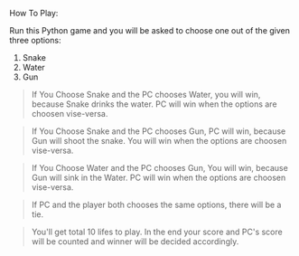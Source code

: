 How To Play:

Run this Python game and you will be asked to choose one out of the given three options:
1. Snake
2. Water
3. Gun

> If You Choose Snake and the PC chooses Water, you will win, because Snake drinks the water. PC will win when the options are choosen vise-versa.

> If You Choose Snake and the PC chooses Gun, PC will win, because Gun will shoot the snake. You will win when the options are choosen vise-versa.

> If You Choose Water and the PC chooses Gun, You will win, because Gun will sink in the Water. PC will win when the options are choosen vise-versa.

> If PC and the player both chooses the same options, there will be a tie.

> You'll get total 10 lifes to play. In the end your score and PC's score will be counted and winner will be decided accordingly.